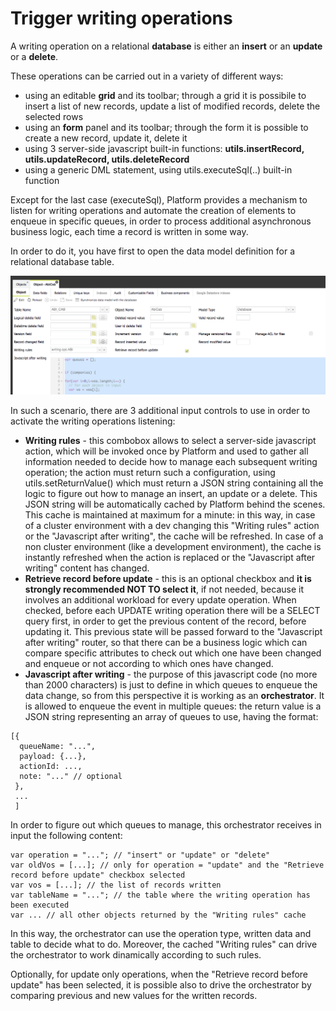 # Trigger writing operations

A writing operation on a relational **database** is either an **insert** or an **update** or a **delete**.

These operations can be carried out in a variety of different ways:

* using an editable **grid** and its toolbar; through a grid it is possibile to insert a list of new records, update a list of modified records, delete the selected rows
* using an **form** panel and its toolbar; through the form it is possible to create a new record, update it, delete it
* using 3 server-side javascript built-in functions: **utils.insertRecord, utils.updateRecord, utils.deleteRecord**
* using a generic DML statement, using utils.executeSql(..) built-in function

Except for the last case (executeSql), Platform provides a mechanism to listen for writing operations and automate the creation of elements to enqueue in specific queues, in order to process additional asynchronous business logic, each time a record is written in some way.

In order to do it, you have first to open the data model definition for a relational database table.&#x20;

![](<../.gitbook/assets/image (22).png>)

In such a scenario, there are 3 additional input controls to use in order to activate the writing operations listening:

* **Writing rules** - this combobox allows to select a server-side javascript action, which will be invoked once by Platform and used to gather all information needed to decide how to manage each subsequent writing operation; the action must return such a configuration, using utils.setReturnValue() which must return a JSON string containing all the logic to figure out how to manage an insert, an update or a delete. This JSON string will be automatically cached by Platform behind the scenes. This cache is maintained at maximum for a minute: in this way, in case of a cluster environment with a dev changing this "Writing rules" action or the "Javascript after writing", the cache will be refreshed. In case of a non cluster environment (like a development environment), the cache is instantly refreshed when the action is replaced or the "Javascript after writing" content has changed.
* **Retrieve record before update** - this is an optional checkbox and **it is strongly recommended NOT TO select it**, if not needed, because it involves an additional workload for every update operation. When checked, before each UPDATE writing operation there will be a SELECT query first, in order to get the previous content of the record, before updating it. This previous state will be passed forward to the "Javascript after writing" router, so that there can be a business logic which can compare specific attributes to check out which one have been changed and enqueue or not according to which ones have changed.
* **Javascript after writing** - the purpose of this javascript code (no more than 2000 characters) is just to define in which queues to enqueue the data change, so from this perspective it is working as an **orchestrator**. It is allowed to enqueue the event in multiple queues: the return value is  a JSON string representing an array of queues to use, having the format:&#x20;

```
[{ 
  queueName: "...", 
  payload: {...},
  actionId: ...,
  note: "..." // optional
 },
 ...
 ]
```

In order to figure out which queues to manage, this orchestrator receives in input the following content:

```
var operation = "..."; // "insert" or "update" or "delete"
var oldVos = [...]; // only for operation = "update" and the "Retrieve record before update" checkbox selected
var vos = [...]; // the list of records written
var tableName = "..."; // the table where the writing operation has been executed
var ... // all other objects returned by the "Writing rules" cache
```

In this way, the orchestrator can use the operation type, written data and table to decide what to do. Moreover, the cached "Writing rules" can drive the orchestrator to work dinamically according to such rules.

Optionally, for update only operations, when the "Retrieve record before update" has been selected, it is possible also to drive the orchestrator by comparing previous and new values for the written records.







